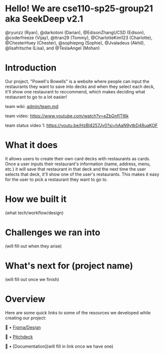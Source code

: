 # Hello! We are cse110-sp25-group21 aka SeekDeep v2.1
@ryunzz (Ryan), @darkotoni (Darian), @EdisonZhangUCSD (Edison), @coderfreeze (Vijay), @ttran29 (Tommy), @CharlotteKim123 (Charlotte), @ChesterHuey (Chester), @sophiepng (Sophie), @Jvaladeus (Akhil), @lisafritsche (Lisa), and @TeslaAngel (Mohan)

# Introduction
Our project, "Powell's Bowells" is a website where people can input the restaurants they want to save into decks and when they select each deck, it'll show one restaurant to reccommend, which makes deciding what restaurant to go to a lot easier!

team wiki: [admin/team.md](./admin/team.md)

team video: https://www.youtube.com/watch?v=eZbGnfITl6k

team status video 1: https://youtu.be/HzBl4257Jy0?si=hAaN9ytbD48uaKOF

# What it does
It allows users to create their own card decks with restaurants as cards. Once a user inputs their restaurant's information (name, address, menu, etc.) it will save that restaurant in that deck and the next time the user selects that deck, it'll show one of the user's restaurants. This makes it easy for the user to pick a restaurant they want to go to.

# How we built it
(what tech/workflow/design)

# Challenges we ran into
(will fill out when they arise)

# What's next for (project name)
(will fill out once we finish)

# Overview
Here are some quick links to some of the resources we developed while creating our project:

📐 • [Figma/Design](https://www.figma.com/design/Be0yovA8zXPQD3utug0jxc/Team-Project-Card-Pages?node-id=142-451&p=f&t=fPaDfToQYo9wfFUj-0)

📢 • [Pitchdeck](https://miro.com/app/board/uXjVI-VbvaQ=/)

📕 • [Documentation](will fill in link once we have one)




